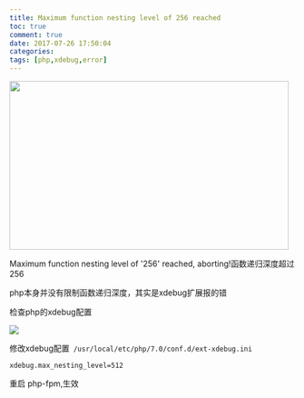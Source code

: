 ```yaml
---
title: Maximum function nesting level of 256 reached
toc: true
comment: true
date: 2017-07-26 17:50:04
categories:
tags: [php,xdebug,error]
---
```



<img src="http://o9xbyqajf.bkt.clouddn.com/20170726150106445031039.png" width="492" height="297"/>

Maximum function nesting level of '256' reached, aborting!函数递归深度超过256

<!--more-->
php本身并没有限制函数递归深度，其实是xdebug扩展报的错

检查php的xdebug配置

<img src="http://o9xbyqajf.bkt.clouddn.com/20170726150106262652534.png"/>

修改xdebug配置`
/usr/local/etc/php/7.0/conf.d/ext-xdebug.ini`

```
xdebug.max_nesting_level=512
```


重启 php-fpm,生效

